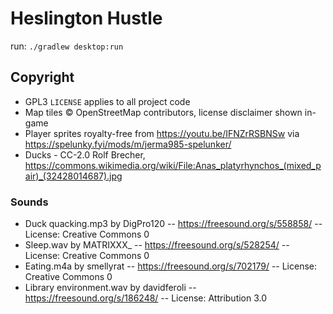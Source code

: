 # Heslington Hustle


run:
`./gradlew desktop:run`

## Copyright
- GPL3 `LICENSE` applies to all project code
- Map tiles © OpenStreetMap contributors, license disclaimer shown in-game
- Player sprites royalty-free from https://youtu.be/IFNZrRSBNSw via https://spelunky.fyi/mods/m/jerma985-spelunker/
- Ducks - CC-2.0 Rolf Brecher, https://commons.wikimedia.org/wiki/File:Anas_platyrhynchos_(mixed_pair)_(32428014687).jpg

### Sounds
- Duck quacking.mp3 by DigPro120 -- https://freesound.org/s/558858/ -- License: Creative Commons 0
- Sleep.wav by MATRIXXX_ -- https://freesound.org/s/528254/ -- License: Creative Commons 0
- Eating.m4a by smellyrat -- https://freesound.org/s/702179/ -- License: Creative Commons 0
- Library environment.wav by davidferoli -- https://freesound.org/s/186248/ -- License: Attribution 3.0
